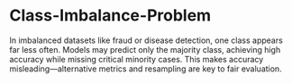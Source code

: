 # Class-Imbalance-Problem
 In imbalanced datasets like fraud or disease detection, one class appears far less often. Models may predict only the majority class, achieving high accuracy while missing critical minority cases. This makes accuracy misleading—alternative metrics and resampling are key to fair evaluation.
